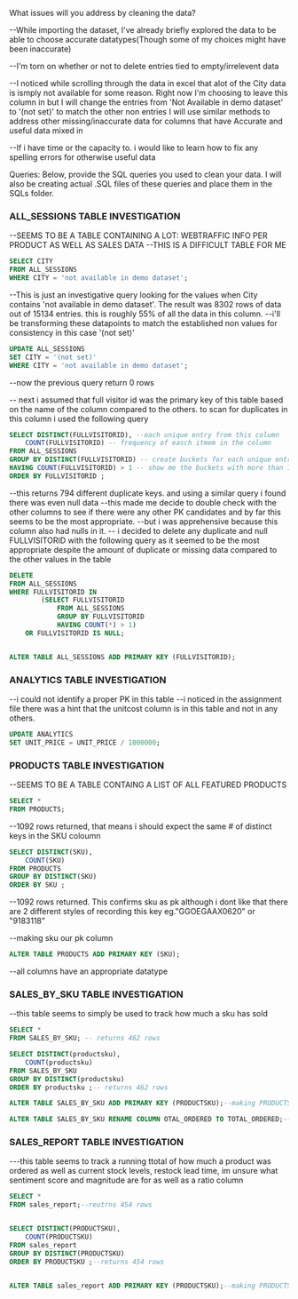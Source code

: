 What issues will you address by cleaning the data?

--While importing the dataset, I've already briefly explored the data to be able to choose accurate datatypes(Though some of my choices might have been inaccurate)

--I'm torn on whether or not to delete entries tied to empty/irrelevent data
    
--I noticed while scrolling through the data in excel that alot of the City data is ismply not available for some reason.
Right now I'm choosing to leave this column in but I will change the entries from 'Not Available in demo dataset' to '(not set)' to match the other non entries
I will use similar methods to address other missing/inaccurate data for columns that have Accurate and useful data mixed in

--If i have time or the capacity to. i would like to learn how to fix any spelling errors for otherwise useful data




Queries:
Below, provide the SQL queries you used to clean your data.
I will also be creating actual .SQL files of these queries and place them in the SQLs folder.

### **ALL_SESSIONS TABLE INVESTIGATION**
--SEEMS TO BE A TABLE CONTAINING A LOT: WEBTRAFFIC INFO PER PRODUCT AS WELL AS SALES DATA
--THIS IS A DIFFICULT TABLE FOR ME 
```SQL
SELECT CITY
FROM ALL_SESSIONS
WHERE CITY = 'not available in demo dataset';
```
--This is just an investigative query looking for the values when City contains 'not available in demo dataset'. The result was 8302 rows of data out of 15134 entries. this is roughly 55% of all the data in this column.
--i'll be transforming these datapoints to match the established non values for consistency in this case '(not set)'

```SQL
UPDATE ALL_SESSIONS
SET CITY = '(not set)'
WHERE CITY = 'not available in demo dataset';
```
--now the previous query return 0 rows

-- next i assumed that full visitor id was the primary key of this table based on the name of the column compared to the others. to scan for duplicates in this column i used the following query
```SQL
SELECT DISTINCT(FULLVISITORID), --each unique entry from this column
	COUNT(FULLVISITORID) -- frequency of easch itmem in the column
FROM ALL_SESSIONS
GROUP BY DISTINCT(FULLVISITORID) -- create buckets for each unique entry
HAVING COUNT(FULLVISITORID) > 1 -- show me the buckets with more than 1 entry
ORDER BY FULLVISITORID ;
```
--this returns 794 different duplicate keys. and using a similar query i found there was even null data
--this made me decide to double check with the other columns to see if there were any other PK candidates and by far this seems to be the most appropriate.
--but i was apprehensive because this column also had nulls in it. 
-- i decided to delete any duplicate and null FULLVISITORID with the following query as it seemed to be the most appropriate despite the amount of duplicate or missing data compared to the other values in the table
```SQL
DELETE
FROM ALL_SESSIONS
WHERE FULLVISITORID IN
		(SELECT FULLVISITORID
			FROM ALL_SESSIONS
			GROUP BY FULLVISITORID
			HAVING COUNT(*) > 1)
	OR FULLVISITORID IS NULL;


ALTER TABLE ALL_SESSIONS ADD PRIMARY KEY (FULLVISITORID);
```

### **ANALYTICS TABLE INVESTIGATION**
--i could not identify a proper PK in this table 
--i noticed in the assignment file there was a hint that the unitcost column is in this table and not in any others.
```SQL
UPDATE ANALYTICS
SET UNIT_PRICE = UNIT_PRICE / 1000000;
```


### **PRODUCTS TABLE INVESTIGATION**
--SEEMS TO BE A TABLE CONTAING A LIST OF ALL FEATURED PRODUCTS
```SQL
SELECT *
FROM PRODUCTS;
```
--1092 rows returned, that means i should expect the same # of distinct keys in the SKU coloumn

```SQL
SELECT DISTINCT(SKU),
	COUNT(SKU)
FROM PRODUCTS
GROUP BY DISTINCT(SKU)
ORDER BY SKU ;
```
--1092 rows returned. This confirms sku as pk although i dont like that there are 2 different styles of recording this key eg."GGOEGAAX0620" or "9183118"

--making sku our pk column
```SQL
ALTER TABLE PRODUCTS ADD PRIMARY KEY (SKU);
```

--all columns have an appropriate datatype


### **SALES_BY_SKU TABLE INVESTIGATION**

--this table seems to simply be used to track how much a sku has sold

```SQL
SELECT *
FROM SALES_BY_SKU; -- returns 462 rows

SELECT DISTINCT(productsku),
	COUNT(productsku)
FROM SALES_BY_SKU
GROUP BY DISTINCT(productsku)
ORDER BY productsku ;-- returns 462 rows

ALTER TABLE SALES_BY_SKU ADD PRIMARY KEY (PRODUCTSKU);--making PRODUCTSKU pk

ALTER TABLE SALES_BY_SKU RENAME COLUMN OTAL_ORDERED TO TOTAL_ORDERED;--fixing a typo
```


### **SALES_REPORT TABLE INVESTIGATION**
---this table seems to track a running ttotal of how much a product was ordered as well as current stock levels, restock lead time, im unsure what sentiment score and magnitude are for as well as a ratio column

```SQL
SELECT *
FROM sales_report;--reutrns 454 rows


SELECT DISTINCT(PRODUCTSKU),
	COUNT(PRODUCTSKU)
FROM sales_report
GROUP BY DISTINCT(PRODUCTSKU)
ORDER BY PRODUCTSKU ;--returns 454 rows


ALTER TABLE sales_report ADD PRIMARY KEY (PRODUCTSKU);--making PRODUCTSKU pk
```

